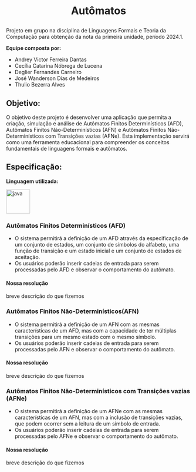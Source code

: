 # <p style="text-align: center;">Autômatos</p>
Projeto em grupo na disciplina de Linguagens Formais e Teoria da Computação para obtenção da nota da primeira unidade, período 2024.1.

**Equipe composta por:**
* Andrey Victor Ferreira Dantas
* Cecília Catarina Nóbrega de Lucena
* Deglier Fernandes Carneiro
* José Wanderson Dias de Medeiros
* Thulio Bezerra Alves

## Objetivo:
O objetivo deste projeto é desenvolver uma aplicação que permita a criação, simulação e análise de Autômatos Finitos Determinísticos (AFD), Autômatos Finitos Não-Determinísticos (AFN) e Autômatos Finitos Não-Determinísticos com Transições vazias (AFNe). Esta implementação servirá como uma ferramenta educacional para compreender os conceitos fundamentais de linguagens formais e autômatos.

## Especificação:
**Linguagem utilizada:**

<img src="https://raw.githubusercontent.com/bablubambal/All_logo_and_pictures/1ac69ce5fbc389725f16f989fa53c62d6e1b4883/programming%20languages/java.svg" alt="java" height="65" width="65" /> 

### Autômatos Finitos Determinísticos (AFD)

* O sistema permitirá a definição de um AFD através da especificação de um conjunto de estados, um conjunto de símbolos do alfabeto, uma função de transição e um estado inicial e um conjunto de estados de aceitação.
* Os usuários poderão inserir cadeias de entrada para serem processadas pelo AFD e observar o comportamento do autômato.

#### Nossa resolução
breve descrição do que fizemos

### Autômatos Finitos Não-Determinísticos(AFN)

* O sistema permitirá a definição de um AFN com as mesmas características de um AFD, mas com a capacidade de ter múltiplas transições para um mesmo estado com o mesmo símbolo.
* Os usuários poderão inserir cadeias de entrada para serem processadas pelo AFN e observar o comportamento do autômato.

#### Nossa resolução
breve descrição do que fizemos

### Autômatos Finitos Não-Determinísticos com Transições vazias (AFNe)

* O sistema permitirá a definição de um AFNe com as mesmas características de um AFN, mas com a inclusão de transições vazias, que podem ocorrer sem a leitura de um símbolo de entrada.
* Os usuários poderão inserir cadeias de entrada para serem processadas pelo AFNe e observar o comportamento do autômato.

#### Nossa resolução
breve descrição do que fizemos
